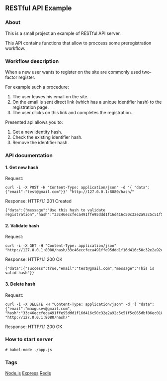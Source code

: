 ## RESTful API Example

### About
This is a small project an example of RESTful API server.

This API contains functions that allow to proccess some preregistration workflow. 

### Workflow description
When a new user wants to register on the site are commonly used two-factor register.

For example such a procedure:
1. The user leaves his email on the site.
2. On the email is sent direct link (which has a unique identifier hash) to the registration page.
3. The user clicks on this link and completes the registration.

Presented api allows you to:
1. Get a new identity hash.
2. Check the existing identifier hash.
3. Remove the identifier hash.

### API documentation

#### 1. Get new hash
Request:
```
curl -i -X POST -H "Content-Type: application/json" -d '{ "data": {"email":"test@gmail.com"}}' "http://127.0.0.1:8080/hash/"
```
Response:
HTTP/1.1 201 Created
```
{"data":{"message":"Use this hash to validate registration","hash":"33c46eccfeca491ffe95ddd1f16d416c50c32e2a92c5c51f5c065dbf86ec018917efc363f8762e3c4640c952f743878d8b22f625a376af17648d7f229f88e0df"}}
```

#### 2. Validate hash
Request:
```
curl -i -X GET -H "Content-Type: application/json" "http://127.0.0.1:8080/hash/33c46eccfeca491ffe95ddd1f16d416c50c32e2a92c5c51f5c065dbf86ec018917efc363f8762e3c4640c952f743878d8b22f625a376af17648d7f229f88e0df"
``` 

Response:
HTTP/1.1 200 OK
```
{"data":{"success":true,"email":"test@gmail.com","message":"This is valid hash"}}
```

#### 3. Delete hash
Request:
```
curl -i -X DELETE -H "Content-Type: application/json" -d '{ "data": {"email":"maxgusev@gmail.com", "hash":"33c46eccfeca491ffe95ddd1f16d416c50c32e2a92c5c51f5c065dbf86ec018917efc363f8762e3c4640c952f743878d8b22f625a376af17648d7f229f88e0df"}}' "http://127.0.0.1:8080/hash/"
```

Response: 
HTTP/1.1 200 OK



### How to start server
```
# babel-node ./app.js
```
### Tags
[Node.js](https://nodejs.org/)
[Express](http://expressjs.com/)
[Redis](http://redis.io/)